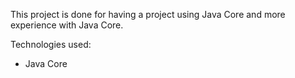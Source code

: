 This project is done for having a project using Java Core and more experience with Java Core.

Technologies used:
* Java Core
